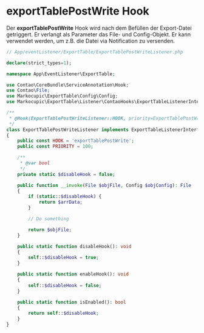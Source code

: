 # exportTablePostWrite Hook
Der **exportTablePostWrite** Hook wird nach dem Befüllen der Export-Datei getriggert. Er verlangt als Parameter das File- und Config-Objekt.
Er kann verwendet werden, um z.B. die Datei via Notification zu versenden.

```php
// App/eventListener/ExportTable/ExportTablePostWriteListener.php

declare(strict_types=1);

namespace App\EventListener\ExportTable;

use Contao\CoreBundle\ServiceAnnotation\Hook;
use Contao\File;
use Markocupic\ExportTable\Config\Config;
use Markocupic\ExportTable\Listener\ContaoHooks\ExportTableListenerInterface;

/**
 * @Hook(ExportTablePostWriteListener::HOOK, priority=ExportTablePostWriteListener::PRIORITY)
 */
class ExportTablePostWriteListener implements ExportTableListenerInterface
{
    public const HOOK = 'exportTablePostWrite';
    public const PRIORITY = 100;

    /**
     * @var bool
     */
    private static $disableHook = false;

    public function __invoke(File $objFile, Config $objConfig): File
    {
        if (static::$disableHook) {
            return $arrData;
        }

        // Do something

        return $objFile;
    }

    public static function disableHook(): void
    {
        self::$disableHook = true;
    }

    public static function enableHook(): void
    {
        self::$disableHook = false;
    }

    public static function isEnabled(): bool
    {
        return self::$disableHook;
    }
}
```
